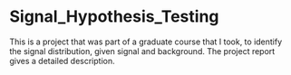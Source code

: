 # Signal_Hypothesis_Testing
This is a project that was part of a graduate course that I took, to identify the signal distribution, given signal and background. The project report gives a detailed description.
